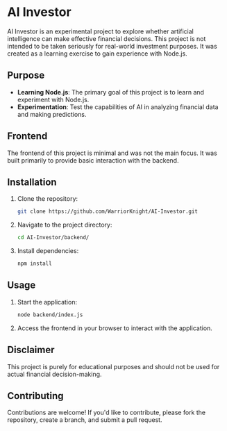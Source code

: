 # AI Investor

AI Investor is an experimental project to explore whether artificial intelligence can make effective financial decisions. This project is not intended to be taken seriously for real-world investment purposes. It was created as a learning exercise to gain experience with Node.js.

## Purpose

- **Learning Node.js**: The primary goal of this project is to learn and experiment with Node.js.
- **Experimentation**: Test the capabilities of AI in analyzing financial data and making predictions.

## Frontend

The frontend of this project is minimal and was not the main focus. It was built primarily to provide basic interaction with the backend.

## Installation

1. Clone the repository:
   ```bash
   git clone https://github.com/WarriorKnight/AI-Investor.git
   ```
2. Navigate to the project directory:
   ```bash
   cd AI-Investor/backend/
   ```
3. Install dependencies:
   ```bash
   npm install
   ```

## Usage

1. Start the application:
   ```bash
   node backend/index.js
   ```
2. Access the frontend in your browser to interact with the application.

## Disclaimer

This project is purely for educational purposes and should not be used for actual financial decision-making.

## Contributing

Contributions are welcome! If you'd like to contribute, please fork the repository, create a branch, and submit a pull request.
